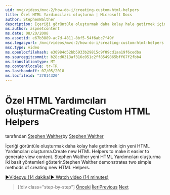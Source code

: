 ```yaml
---
uid: mvc/videos/mvc-2/how-do-i/creating-custom-html-helpers
title: Özel HTML Yardımcıları oluşturma | Microsoft Docs
author: StephenWalther
description: İçeriği görüntüle oluşturmak daha kolay hale getirmek için yeni HTML Yardımcıları oluşturma. Stephen Walther yeni HTML Yardımcıları oluşturma iki basit yöntemleri gösterir.
ms.author: aspnetcontent
ms.date: 08/20/2008
ms.assetid: e67b3889-ac7d-4811-8bf5-54f6abc7f49f
msc.legacyurl: /mvc/videos/mvc-2/how-do-i/creating-custom-html-helpers
msc.type: video
ms.openlocfilehash: e30984d52bb5933b29815c9f09cd1aa19f6cedba
ms.sourcegitcommit: b28cd0313af316c051c2ff8549865bff67f2fbb4
ms.translationtype: MT
ms.contentlocale: tr-TR
ms.lasthandoff: 07/05/2018
ms.locfileid: "37814320"
---
```

<a name="creating-custom-html-helpers"></a><span data-ttu-id="a626b-104">Özel HTML Yardımcıları oluşturma</span><span class="sxs-lookup"><span data-stu-id="a626b-104">Creating Custom HTML Helpers</span></span>
====================
<span data-ttu-id="a626b-105">tarafından [Stephen Walther](https://github.com/StephenWalther)</span><span class="sxs-lookup"><span data-stu-id="a626b-105">by [Stephen Walther](https://github.com/StephenWalther)</span></span>

<span data-ttu-id="a626b-106">İçeriği görüntüle oluşturmak daha kolay hale getirmek için yeni HTML Yardımcıları oluşturma.</span><span class="sxs-lookup"><span data-stu-id="a626b-106">Create new HTML Helpers to make it easier to generate view content.</span></span> <span data-ttu-id="a626b-107">Stephen Walther yeni HTML Yardımcıları oluşturma iki basit yöntemleri gösterir.</span><span class="sxs-lookup"><span data-stu-id="a626b-107">Stephen Walther demonstrates two simple methods of creating new HTML Helpers.</span></span>

[<span data-ttu-id="a626b-108">&#9654;Videoyu (14 dakika)</span><span class="sxs-lookup"><span data-stu-id="a626b-108">&#9654; Watch video (14 minutes)</span></span>](https://channel9.msdn.com/Blogs/ASP-NET-Site-Videos/creating-custom-html-helpers)

> [!div class="step-by-step"]
> <span data-ttu-id="a626b-109">[Önceki](creating-unit-tests-for-aspnet-mvc-applications.md)
> [İleri](creating-model-classes-with-linq-to-sql.md)</span><span class="sxs-lookup"><span data-stu-id="a626b-109">[Previous](creating-unit-tests-for-aspnet-mvc-applications.md)
[Next](creating-model-classes-with-linq-to-sql.md)</span></span>
